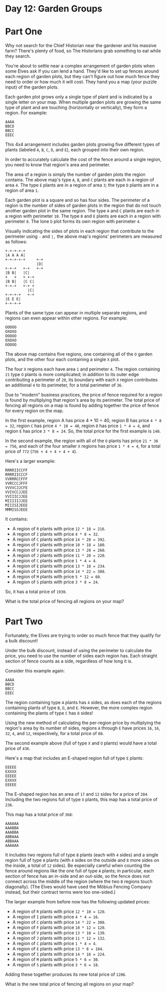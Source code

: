 # Day 12: Garden Groups
# Part One
Why not search for the Chief Historian near the gardener and his massive farm? There's plenty of food, so The Historians grab something to eat while they search.

You're about to settle near a complex arrangement of garden plots when some Elves ask if you can lend a hand. They'd like to set up fences around each region of garden plots, but they can't figure out how much fence they need to order or how much it will cost. They hand you a map (your puzzle input) of the garden plots.

Each garden plot grows only a single type of plant and is indicated by a single letter on your map. When multiple garden plots are growing the same type of plant and are touching (horizontally or vertically), they form a region. For example:

```
AAAA
BBCD
BBCC
EEEC
```
This 4x4 arrangement includes garden plots growing five different types of plants (labeled `A`, `B`, `C`, `D`, and `E`), each grouped into their own region.

In order to accurately calculate the cost of the fence around a single region, you need to know that region's area and perimeter.

The area of a region is simply the number of garden plots the region contains. The above map's type `A`, `B`, and `C` plants are each in a region of area `4`. The type `E` plants are in a region of area `3`; the type `D` plants are in a region of area `1`.

Each garden plot is a square and so has four sides. The perimeter of a region is the number of sides of garden plots in the region that do not touch another garden plot in the same region. The type `A` and `C` plants are each in a region with perimeter `10`. The type `B` and `E` plants are each in a region with perimeter `8`. The lone `D` plot forms its own region with perimeter `4`.

Visually indicating the sides of plots in each region that contribute to the perimeter using `-` and `|,` the above map's regions' perimeters are measured as follows:

```
+-+-+-+-+
|A A A A|
+-+-+-+-+     +-+
              |D|
+-+-+   +-+   +-+
|B B|   |C|
+   +   + +-+
|B B|   |C C|
+-+-+   +-+ +
          |C|
+-+-+-+   +-+
|E E E|
+-+-+-+
```

Plants of the same type can appear in multiple separate regions, and regions can even appear within other regions. For example:

```
OOOOO
OXOXO
OOOOO
OXOXO
OOOOO
```
The above map contains five regions, one containing all of the `O` garden plots, and the other four each containing a single `X` plot.

The four `X` regions each have area `1` and perimeter `4`. The region containing `21` type `O` plants is more complicated; in addition to its outer edge contributing a perimeter of `20`, its boundary with each `X` region contributes an additional `4` to its perimeter, for a total perimeter of `36`.

Due to "modern" business practices, the price of fence required for a region is found by multiplying that region's area by its perimeter. The total price of fencing all regions on a map is found by adding together the price of fence for every region on the map.

In the first example, region A has price 4 * 10 = 40, region B has price `4 * 8 = 32`, region `C` has price `4 * 10 = 40`, region `D` has price `1 * 4 = 4`, and region `E` has price `3 * 8 = 24`. So, the total price for the first example is `140`.

In the second example, the region with all of the `O` plants has price `21 * 36 = 756`, and each of the four smaller `X` regions has price `1 * 4 = 4`, for a total price of `772` (`756 + 4 + 4 + 4 + 4`).

Here's a larger example:

```
RRRRIICCFF
RRRRIICCCF
VVRRRCCFFF
VVRCCCJFFF
VVVVCJJCFE
VVIVCCJJEE
VVIIICJJEE
MIIIIIJJEE
MIIISIJEEE
MMMISSJEEE
```
It contains:

- A region of `R` plants with price `12 * 18 = 216`.
- A region of `I` plants with price `4 * 8 = 32`.
- A region of `C` plants with price `14 * 28 = 392`.
- A region of `F` plants with price `10 * 18 = 180`.
- A region of `V` plants with price `13 * 20 = 260`.
- A region of `J` plants with price `11 * 20 = 220`.
- A region of `C` plants with price `1 * 4 = 4`.
- A region of `E` plants with price `13 * 18 = 234`.
- A region of `I` plants with price `14 * 22 = 308`.
- A region of `M` plants with price `5 * 12 = 60`.
- A region of `S` plants with price `3 * 8 = 24`.

So, it has a total price of `1930`.

What is the total price of fencing all regions on your map?

# Part Two
Fortunately, the Elves are trying to order so much fence that they qualify for a bulk discount!

Under the bulk discount, instead of using the perimeter to calculate the price, you need to use the number of sides each region has. Each straight section of fence counts as a side, regardless of how long it is.

Consider this example again:

```
AAAA
BBCD
BBCC
EEEC
```
The region containing type `A` plants has `4` sides, as does each of the regions containing plants of type `B`, `D`, and `E`. However, the more complex region containing the plants of type `C` has `8` sides!

Using the new method of calculating the per-region price by multiplying the region's area by its number of sides, regions `A` through `E` have prices `16`, `16`, `32`, `4`, and `12`, respectively, for a total price of `80`.

The second example above (full of type `X` and `O` plants) would have a total price of `436`.

Here's a map that includes an E-shaped region full of type `E` plants:

```
EEEEE
EXXXX
EEEEE
EXXXX
EEEEE
```
The E-shaped region has an area of `17` and `12` sides for a price of `204`. Including the two regions full of type `X` plants, this map has a total price of `236`.

This map has a total price of `368`:

```
AAAAAA
AAABBA
AAABBA
ABBAAA
ABBAAA
AAAAAA
```
It includes two regions full of type `B` plants (each with `4` sides) and a single region full of type `A` plants (with `4` sides on the outside and `8` more sides on the inside, a total of `12` sides). Be especially careful when counting the fence around regions like the one full of type `A` plants; in particular, each section of fence has an in-side and an out-side, so the fence does not connect across the middle of the region (where the two `B` regions touch diagonally). (The Elves would have used the Möbius Fencing Company instead, but their contract terms were too one-sided.)

The larger example from before now has the following updated prices:

- A region of `R` plants with price `12 * 10 = 120`.
- A region of `I` plants with price `4 * 4 = 16`.
- A region of `C` plants with price `14 * 22 = 308`.
- A region of `F` plants with price `10 * 12 = 120`.
- A region of `V` plants with price `13 * 10 = 130`.
- A region of `J` plants with price `11 * 12 = 132`.
- A region of `C` plants with price `1 * 4 = 4`.
- A region of `E` plants with price `13 * 8 = 104`.
- A region of `I` plants with price `14 * 16 = 224`.
- A region of `M` plants with price `5 * 6 = 30`.
- A region of `S` plants with price `3 * 6 = 18`.

Adding these together produces its new total price of `1206`.

What is the new total price of fencing all regions on your map?
